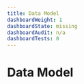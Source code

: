 ```yaml
---
title: Data Model
dashboardWeight: 1
dashboardState: missing
dashboardAudit: n/a
dashboardTests: 0
---
```


# Data Model
